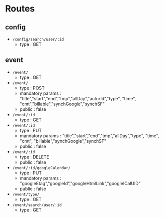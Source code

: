 # Routes

## config

* `/config/search/user/:id`
    * type : GET
 
## event

* `/event/`
    * type : GET
* `/event/`
    * type : POST
    * mandatory params : "title","start","end","tmp","allDay","autorId","type", "time", "cmt","billable","synchGoogle","synchSF"
    * public : false
* `/event/:id`
    * type : GET
* `/event/:id`
    * type : PUT
    * mandatory params : "title","start","end","tmp","allDay","type", "time", "cmt", "billable","synchGoogle","synchSF"
    * public : false
* `/event/:id`
    * type : DELETE
    * public : false
* `/event/:id/googleCalendar/`
    * type : PUT
    * mandatory params : "googleEtag","googleId","googleHtmlLink","googleICalUID"
    * public : false
* `/event/type/`
    * type : GET
* `/event/search/user/:id`
    * type : GET